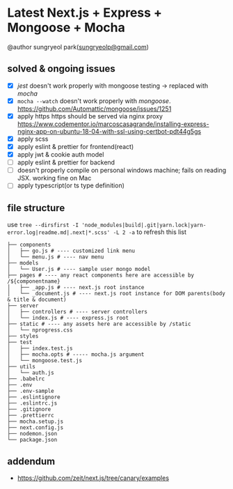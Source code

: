 # Latest Next.js + Express + Mongoose + Mocha

@author sungryeol park(sungryeolp@gmail.com)

## solved & ongoing issues
 - [x] *jest* doesn't work properly with mongoose testing -> replaced with *mocha*
 - [x] `mocha --watch` doesn't work properly with *mongoose*.
    https://github.com/Automattic/mongoose/issues/1251
 - [x] apply https
    https should be served via nginx proxy
    https://www.codementor.io/marcoscasagrande/installing-express-nginx-app-on-ubuntu-18-04-with-ssl-using-certbot-pdt44g5gs
 - [x] apply scss
 - [x] apply eslint & prettier for frontend(react)
 - [x] apply jwt & cookie auth model
 - [ ] apply eslint & prettier for backend
 - [ ] doesn't properly compile on personal windows machine; fails on reading JSX. working fine on Mac
 - [ ] apply typescript(or ts type definition)

## file structure
use `tree --dirsfirst -I 'node_modules|build|.git|yarn.lock|yarn-error.log|readme.md|.next|*.scss' -L 2 -a` to refresh this list
```.
├── components
│   ├── go.js # ---- customized link menu
│   └── menu.js # ---- nav menu
├── models
│   └── User.js # ---- sample user mongo model
├── pages # ---- any react components here are accessible by /${componentname}
│   ├── _app.js # ---- next.js root instance 
│   └── _document.js # ---- next.js root instance for DOM parents(body & title & document)
├── server
│   ├── controllers # ---- server controllers
│   └── index.js # ---- express.js root
├── static # ---- any assets here are accessible by /static
│   └── nprogress.css
├── styles
├── test
│   ├── index.test.js
│   ├── mocha.opts # ----- mocha.js argument
│   └── mongoose.test.js
├── utils
│   └── auth.js
├── .babelrc
├── .env
├── .env-sample
├── .eslintignore
├── .eslintrc.js
├── .gitignore
├── .prettierrc
├── mocha.setup.js
├── next.config.js
├── nodemon.json
└── package.json
```

## addendum
 - https://github.com/zeit/next.js/tree/canary/examples